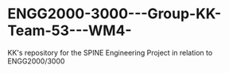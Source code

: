 # ENGG2000-3000---Group-KK-Team-53---WM4-
KK's repository for the SPINE Engineering Project in relation to ENGG2000/3000
